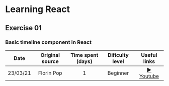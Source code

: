 # Learning React

## Exercise 01

### Basic timeline component in React

|   Date   | Original source | Time spent (days) | Dificulty level |                           Useful links                           |
| :------: | :-------------: | :---------------: | :-------------: | :--------------------------------------------------------------: |
| 23/03/21 |   Florin Pop    |         1         |    Beginner     | [▶ Youtube](https://www.youtube.com/watch?v=tcUVUBlyXX8&t=1485s) |
